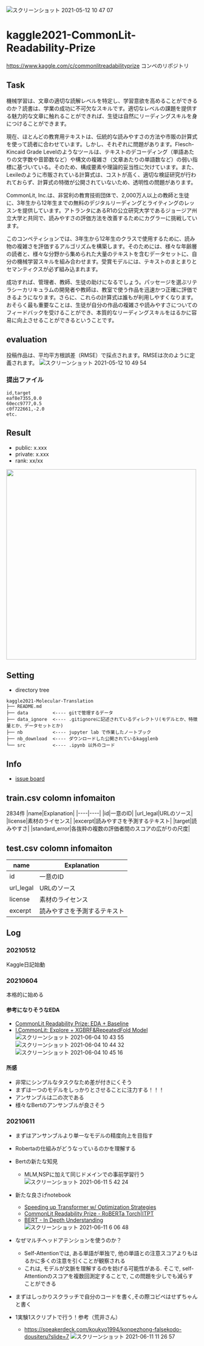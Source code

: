 ![スクリーンショット 2021-05-12 10 47 07](https://user-images.githubusercontent.com/56621409/117906193-6a0c3b80-b30f-11eb-897a-55d6f74bb145.png)
# kaggle2021-CommonLit-Readability-Prize
https://www.kaggle.com/c/commonlitreadabilityprize コンペのリポジトリ
## Task
機械学習は、文章の適切な読解レベルを特定し、学習意欲を高めることができるのか？読書は、学業の成功に不可欠なスキルです。適切なレベルの課題を提供する魅力的な文章に触れることができれば、生徒は自然にリーディングスキルを身につけることができます。

現在、ほとんどの教育用テキストは、伝統的な読みやすさの方法や市販の計算式を使って読者に合わせています。しかし、それぞれに問題があります。Flesch-Kincaid Grade Levelのようなツールは、テキストのデコーディング（単語あたりの文字数や音節数など）や構文の複雑さ（文章あたりの単語数など）の弱い指標に基づいている。そのため、構成要素や理論的妥当性に欠けています。また、Lexileのように市販されている計算式は、コストが高く、適切な検証研究が行われておらず、計算式の特徴が公開されていないため、透明性の問題があります。

CommonLit, Inc.は、非営利の教育技術団体で、2,000万人以上の教師と生徒に、3年生から12年生までの無料のデジタルリーディングとライティングのレッスンを提供しています。アトランタにあるR1の公立研究大学であるジョージア州立大学と共同で、読みやすさの評価方法を改善するためにカグラーに挑戦しています。

このコンペティションでは、3年生から12年生のクラスで使用するために、読み物の複雑さを評価するアルゴリズムを構築します。そのためには、様々な年齢層の読者と、様々な分野から集められた大量のテキストを含むデータセットに、自分の機械学習スキルを組み合わせます。受賞モデルには、テキストのまとまりとセマンティクスが必ず組み込まれます。

成功すれば、管理者、教師、生徒の助けになるでしょう。パッセージを選ぶリテラシーカリキュラムの開発者や教師は、教室で使う作品を迅速かつ正確に評価できるようになります。さらに、これらの計算式は誰もが利用しやすくなります。おそらく最も重要なことは、生徒が自分の作品の複雑さや読みやすさについてのフィードバックを受けることができ、本質的なリーディングスキルをはるかに容易に向上させることができるということです。

## evaluation
投稿作品は、平均平方根誤差（RMSE）で採点されます。RMSEは次のように定義されます。
![スクリーンショット 2021-05-12 10 49 54](https://user-images.githubusercontent.com/56621409/117906406-ccfdd280-b30f-11eb-8903-0bb7a26c5020.png)

### 提出ファイル
```
id,target
eaf8e7355,0.0
60ecc9777,0.5
c0f722661,-2.0
etc.
```

## Result
  - public: x.xxx
  - private: x.xxx
  - rank: xx/xx

 <img src='' width='500'>

  
## Setting
* directory tree
```
kaggle2021-Molecular-Translation
├── README.md
├── data         <---- gitで管理するデータ
├── data_ignore  <---- .gitignoreに記述されているディレクトリ(モデルとか、特徴量とか、データセットとか)
├── nb           <---- jupyter lab で作業したノートブック
├── nb_download  <---- ダウンロードした公開されているkagglenb
└── src          <---- .ipynb 以外のコード
```
## Info
- [issue board](https://github.com/Hiroki29/kaggle2021-Molecular-Translation/projects/1)  

## train.csv colomn infomaiton
2834件
|name|Explanation|
|----|----|
|id|一意のID|
|url_legal|URLのソース|
|license|素材のライセンス|
|excerpt|読みやすさを予測するテキスト|
|target|読みやすさ|
|standard_error|各抜粋の複数の評価者間のスコアの広がりの尺度|

## test.csv colomn infomaiton
|name|Explanation|
|----|----|
|id|一意のID|
|url_legal|URLのソース|
|license|素材のライセンス|
|excerpt|読みやすさを予測するテキスト|


## Log
### 20210512
Kaggle日記始動

### 20210604
本格的に始める
#### 参考になりそうなEDA
* [CommonLit Readability Prize: EDA + Baseline](https://www.kaggle.com/ruchi798/commonlit-readability-prize-eda-baseline)
* [I.CommonLit: Explore + XGBRF&RepeatedFold Model](https://www.kaggle.com/andradaolteanu/i-commonlit-explore-xgbrf-repeatedfold-model)
![スクリーンショット 2021-06-04 10 43 55](https://user-images.githubusercontent.com/56621409/120733255-c551d800-c521-11eb-9cb1-21fd40a22570.png)
![スクリーンショット 2021-06-04 10 44 32](https://user-images.githubusercontent.com/56621409/120733301-dbf82f00-c521-11eb-8c2a-f720993c2c12.png)
![スクリーンショット 2021-06-04 10 45 16](https://user-images.githubusercontent.com/56621409/120733355-f5997680-c521-11eb-80bf-e9790eabd752.png)

#### 所感
* 非常にシンプルなタスクなため差が付きにくそう
* まずは一つのモデルをしっかりとさせることに注力する！！！
* アンサンブルは二の次である
* 様々なBertのアンサンブルが良さそう

### 20210611 
* まずはアンサンブルより単一なモデルの精度向上を目指す
* Robertaの仕組みがどうなっているのかを理解する
* Bertの新たな知見
	* MLM,NSPに加えて同じドメインでの事前学習行う![スクリーンショット 2021-06-11 5 42 24](https://user-images.githubusercontent.com/56621409/121594277-cfbb2700-ca77-11eb-88e8-11949ceed9ca.png)

* 新たな良さげnotebook
	* [Speeding up Transformer w/ Optimization Strategies](https://www.kaggle.com/rhtsingh/speeding-up-transformer-w-optimization-strategies)
	* [CommonLit Readability Prize - RoBERTa Torch|ITPT](https://www.kaggle.com/rhtsingh/commonlit-readability-prize-roberta-torch-itpt)
	* [BERT - In Depth Understanding](https://www.kaggle.com/mdfahimreshm/bert-in-depth-understanding)
![スクリーンショット 2021-06-11 6 06 48](https://user-images.githubusercontent.com/56621409/121597071-3726a600-ca7b-11eb-95f4-76c63e0ee147.png)
* なぜマルチヘッドアテンションを使うのか？
	* Self-Attentionでは, ある単語が単独で, 他の単語との注意スコアよりもはるかに多くの注意を引くことが観察される
	* これは, モデルが文脈を理解するのを妨げる可能性がある. そこで, self-Attentionのスコアを複数回測定することで, この問題を少しでも減らすことができる
* まずはしっかりスクラッチで自分のコードを書く,その際コピペはせずちゃんと書く
* 1実験1スクリプトで行う！参考（荒井さん）
	* https://speakerdeck.com/koukyo1994/konpezhong-falsekodo-dousiteru?slide=7
	![スクリーンショット 2021-06-11 11 26 57](https://user-images.githubusercontent.com/56621409/121621852-f1cc9d80-caa7-11eb-89ff-1415cc37f173.png)

